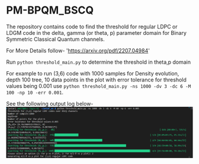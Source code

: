 # PM-BPQM_BSCQ

The repository contains code to find the threshold for regular LDPC or LDGM code in the delta, gamma (or theta, p) parameter domain
for Binary Symmetric Classical Quantum channels.

For More Details follow- 'https://arxiv.org/pdf/2207.04984'

Run `python threshold_main.py` to determine the threshold in theta,p domain

For example to run (3,6) code with 1000 samples for Density evolution, depth 100 tree, 10 data points in the plot with error tolerance for threshold values being 0.001
use `python threshold_main.py -ns 1000 -dv 3 -dc 6 -M 100 -np 10 -err 0.001`.

See the following output log below-
![Screenshot](./images/output_log.png)
